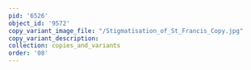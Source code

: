 ```yaml
---
pid: '6526'
object_id: '9572'
copy_variant_image_file: "/Stigmatisation_of_St_Francis_Copy.jpg"
copy_variant_description:
collection: copies_and_variants
order: '08'
---
```


